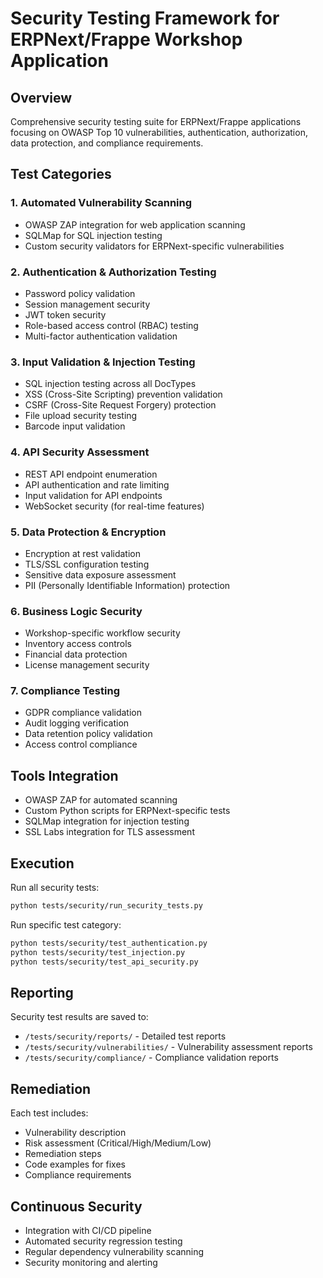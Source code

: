 # Security Testing Framework for ERPNext/Frappe Workshop Application

## Overview
Comprehensive security testing suite for ERPNext/Frappe applications focusing on OWASP Top 10 vulnerabilities, authentication, authorization, data protection, and compliance requirements.

## Test Categories

### 1. Automated Vulnerability Scanning
- OWASP ZAP integration for web application scanning
- SQLMap for SQL injection testing
- Custom security validators for ERPNext-specific vulnerabilities

### 2. Authentication & Authorization Testing
- Password policy validation
- Session management security
- JWT token security
- Role-based access control (RBAC) testing
- Multi-factor authentication validation

### 3. Input Validation & Injection Testing
- SQL injection testing across all DocTypes
- XSS (Cross-Site Scripting) prevention validation
- CSRF (Cross-Site Request Forgery) protection
- File upload security testing
- Barcode input validation

### 4. API Security Assessment
- REST API endpoint enumeration
- API authentication and rate limiting
- Input validation for API endpoints
- WebSocket security (for real-time features)

### 5. Data Protection & Encryption
- Encryption at rest validation
- TLS/SSL configuration testing
- Sensitive data exposure assessment
- PII (Personally Identifiable Information) protection

### 6. Business Logic Security
- Workshop-specific workflow security
- Inventory access controls
- Financial data protection
- License management security

### 7. Compliance Testing
- GDPR compliance validation
- Audit logging verification
- Data retention policy validation
- Access control compliance

## Tools Integration
- OWASP ZAP for automated scanning
- Custom Python scripts for ERPNext-specific tests
- SQLMap integration for injection testing
- SSL Labs integration for TLS assessment

## Execution
Run all security tests:
```bash
python tests/security/run_security_tests.py
```

Run specific test category:
```bash
python tests/security/test_authentication.py
python tests/security/test_injection.py
python tests/security/test_api_security.py
```

## Reporting
Security test results are saved to:
- `/tests/security/reports/` - Detailed test reports
- `/tests/security/vulnerabilities/` - Vulnerability assessment reports
- `/tests/security/compliance/` - Compliance validation reports

## Remediation
Each test includes:
- Vulnerability description
- Risk assessment (Critical/High/Medium/Low)
- Remediation steps
- Code examples for fixes
- Compliance requirements

## Continuous Security
- Integration with CI/CD pipeline
- Automated security regression testing
- Regular dependency vulnerability scanning
- Security monitoring and alerting
